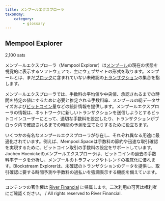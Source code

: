 ```yaml
---
title: メンプールエクスプローラ
taxonomy:
    category:
        - glossary
---
```


## Mempool Explorer
2,100 sats

メンプールエクスプローラ（Mempool Explorer）は[メンプール](http://lostinbitcoin.jp.testrs.jp/staging//glossary/mempool/)の現在の状態を視覚的に表示するソフトウェアで、主にウェブサイトの形式を取ります。メンプールとは、まだ[ブロック](http://lostinbitcoin.jp.testrs.jp/staging//glossary/block/)に含まれていない未確認の[トランザクション](http://lostinbitcoin.jp.testrs.jp/staging//glossary/transaction/)の集合を指します。

メンプールエクスプローラでは、手数料の平均値や中央値、承認されるまでの時間を特定の値にするために必要と推定される手数料率、メンプールの総データサイズおよび[ビットコイン](http://lostinbitcoin.jp.testrs.jp/staging/glossary/bitcoin/)量などの統計情報を提供します。メンプールエクスプローラの情報は、ネットワークに新しいトランザクションを送信しようとするビットコインユーザーにとって、適切な手数料を設定したり、トランザクションがブロック内で確認されるまでの時間の予測を立てたりするために役立ちます。

いくつかの有名なメンプールエクスプローラが存在し、それぞれ異なる用途に最適化されています。例えば、Mempool.Spaceは手数料の節約や迅速な取引確認を実現するために、ビットコイン取引の手数料の設定をサポートしています。Jochen Hoenickeのメンプールエクスプローラは、ビットコインの過去の手数料率データを分析し、メンプールのトラフィックやトレンドの視覚化に優れます。Blockstream Explorerは、未確認のトランザクションのデータを提供し、取引確認に要する時間予測や手数料の過払いを強調表示する機能を備えています。

---
コンテンツの著作権は [River Financial](https://river.com/) に帰属します。二次利用の可否は権利者にご確認ください。 / All rights reserved to River Financial.
